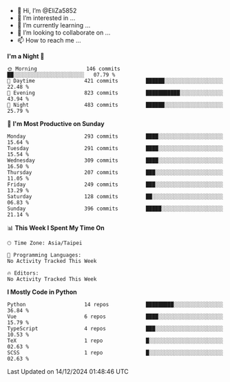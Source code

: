 - 👋 Hi, I’m @EliZa5852
- 👀 I’m interested in ...
- 🌱 I’m currently learning ...
- 💞️ I’m looking to collaborate on ...
- 📫 How to reach me ...

<!--START_SECTION:waka-->
**I'm a Night 🦉** 

```text
🌞 Morning                146 commits         ██░░░░░░░░░░░░░░░░░░░░░░░   07.79 % 
🌆 Daytime                421 commits         ██████░░░░░░░░░░░░░░░░░░░   22.48 % 
🌃 Evening                823 commits         ███████████░░░░░░░░░░░░░░   43.94 % 
🌙 Night                  483 commits         ██████░░░░░░░░░░░░░░░░░░░   25.79 % 
```
📅 **I'm Most Productive on Sunday** 

```text
Monday                   293 commits         ████░░░░░░░░░░░░░░░░░░░░░   15.64 % 
Tuesday                  291 commits         ████░░░░░░░░░░░░░░░░░░░░░   15.54 % 
Wednesday                309 commits         ████░░░░░░░░░░░░░░░░░░░░░   16.50 % 
Thursday                 207 commits         ███░░░░░░░░░░░░░░░░░░░░░░   11.05 % 
Friday                   249 commits         ███░░░░░░░░░░░░░░░░░░░░░░   13.29 % 
Saturday                 128 commits         ██░░░░░░░░░░░░░░░░░░░░░░░   06.83 % 
Sunday                   396 commits         █████░░░░░░░░░░░░░░░░░░░░   21.14 % 
```


📊 **This Week I Spent My Time On** 

```text
🕑︎ Time Zone: Asia/Taipei

💬 Programming Languages: 
No Activity Tracked This Week

🔥 Editors: 
No Activity Tracked This Week
```

**I Mostly Code in Python** 

```text
Python                   14 repos            █████████░░░░░░░░░░░░░░░░   36.84 % 
Vue                      6 repos             ████░░░░░░░░░░░░░░░░░░░░░   15.79 % 
TypeScript               4 repos             ███░░░░░░░░░░░░░░░░░░░░░░   10.53 % 
TeX                      1 repo              █░░░░░░░░░░░░░░░░░░░░░░░░   02.63 % 
SCSS                     1 repo              █░░░░░░░░░░░░░░░░░░░░░░░░   02.63 % 
```




 Last Updated on 14/12/2024 01:48:46 UTC
<!--END_SECTION:waka-->
